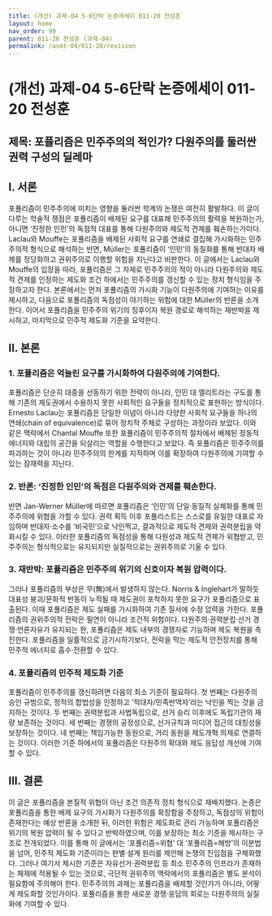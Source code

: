 ```yaml
---
title: (개선) 과제-04 5-6단락 논증에세이 011-20 전성훈
layout: home
nav_order: 99
parent: 011-20 전성훈 (과제-04)
permalink: /asmt-04/011-20/revision
---
```


# (개선) 과제-04 5-6단락 논증에세이 011-20 전성훈 

## 제목: 포퓰리즘은 민주주의의 적인가? 다원주의를 둘러싼 권력 구성의 딜레마

## I. 서론

 포퓰리즘이 민주주의에 미치는 영향을 둘러싼 학계의 논쟁은 여전히 활발하다. 이 글이 다루는 학술적 쟁점은 포퓰리즘이 배제된 요구를 대표해 민주주의의 활력을 복원하는가, 아니면 ‘진정한 인민’의 독점적 대표를 통해 다원주의와 제도적 견제를 훼손하는가이다. Laclau와 Mouffe는 포퓰리즘을 배제된 사회적 요구를 연쇄로 결집해 가시화하는 민주주의적 형식으로 해석하는 반면, Müller는 포퓰리즘이 ‘인민’의 동질화를 통해 반대자 배제를 정당화하고 권위주의로 이행할 위험을 지닌다고 비판한다. 이 글에서는 Laclau와 Mouffe의 입장을 따라, 포퓰리즘은 그 자체로 민주주의의 적이 아니라 다원주의와 제도적 견제를 인정하는 제도화 조건 하에서는 민주주의를 갱신할 수 있는 정치 형식임을 주장하고자 한다. 본론에서는 먼저 포퓰리즘의 가시화 기능이 다원주의에 기여하는 이유를 제시하고, 다음으로 포퓰리즘의 독점성이 야기하는 위험에 대한 Müller의 반론을 소개한다. 이어서 포퓰리즘을 민주주의 위기의 징후이자 복원 경로로 해석하는 재반박을 제시하고, 마지막으로 민주적 제도화 기준을 요약한다.

## II. 본론

### 1. 포퓰리즘은 억눌린 요구를 가시화하여 다원주의에 기여한다.

포퓰리즘은 단순히 대중을 선동하기 위한 전략이 아니라, 인민 대 엘리트라는 구도를 통해 기존의 제도권에서 수용하지 못한 사회적인 요구들을 정치적으로 표현하는 방식이다. Ernesto Laclau는 포퓰리즘은 단일한 이념이 아니라 다양한 사회적 요구들을 하나의 연쇄(chain of equivalence)로 묶어 정치적 주체로 구성하는 과정이라 보았다. 이와 같은 맥락에서 Chantal Mouffe 또한 포퓰리즘이 민주주의적 절차에서 배제된 정동적 에너지와 대립의 공간을 되살리는 역할을 수행한다고 보았다. 즉 포퓰리즘은 민주주의를 파괴하는 것이 아니라 민주주의의 한계를 지적하며 이를 확장하여 다원주의에 기여할 수 있는 잠재력을 지닌다.

### 2. 반론: ‘진정한 인민’의 독점은 다원주의와 견제를 훼손한다.

반면 Jan-Werner Müller에 따르면 포퓰리즘은 ‘인민’의 단일·동질적 실체화를 통해 민주주의에 위협을 가할 수 있다. 권력 획득 이후 포퓰리스트는 스스로를 유일한 대표로 자임하며 반대자·소수를 ‘비국민’으로 낙인찍고, 결과적으로 제도적 견제와 권력분립을 약화시킬 수 있다. 이러한 포퓰리즘의 독점성을 통해 다원성과 제도적 견제가 위협받고, 민주주의는 형식적으로는 유지되지만 실질적으로는 권위주의로 기울 수 있다.

### 3. 재반박: 포퓰리즘은 민주주의 위기의 신호이자 복원 압력이다.

그러나 포퓰리즘의 부상은 무(無)에서 발생하지 않는다. Norris & Inglehart가 말하듯 대표성 붕괴/문화적 반동이 누적될 때 제도권이 포착하지 못한 요구가 포퓰리즘으로 표출된다. 이때 포퓰리즘은 제도 실패를 가시화하여 기존 질서에 수정 압력을 가한다. 포퓰리즘의 권위주의적 전락은 필연이 아니라 조건적 위험이다. 다원주의·권력분립·선거 경쟁·언론자유가 유지되는 한, 포퓰리즘은 제도 내부의 경쟁자로 기능하며 제도 복원을 촉진한다. 포퓰리즘을 일률적으로 금기시하기보다, 전락을 막는 제도적 안전장치를 통해 민주적 에너지로 흡수·전환할 수 있다.

### 4. 포퓰리즘의 민주적 제도화 기준

포퓰리즘이 민주주의를 갱신하려면 다음의 최소 기준이 필요하다. 첫 번째는 다원주의 승인 규범으로, 정적의 합법성을 인정하고 ‘적대자/민족반역자’라는 낙인을 찍는 것을 금지하는 것이다. 두 번째는 권력분립과 사법독립으로, 선거 승리 이후에도 독립기관의 재량 보존하는 것이다. 세 번째는 경쟁의 공정성으로, 선거규칙과 미디어 접근의 대칭성을 보장하는 것이다. 네 번째는 책임가능한 동원으로, 거리 동원을 제도개혁 의제로 연결하는 것이다. 이러한 기준 하에서의 포퓰리즘은 다원주의 확대와 제도 응답성 개선에 기여할 수 있다.

## III. 결론

이 글은 포퓰리즘을 본질적 위협이 아닌 조건 의존적 정치 형식으로 재배치했다. 논증은 포퓰리즘을 통한 배제 요구의 가시화가 다원주의를 확장함을 주장하고, 독점성의 위험이 존재한다는 예상 반론을 소개한 뒤, 이러한 위험은 제도화로 관리 가능하며 포퓰리즘은 위기의 복원 압력이 될 수 있다고 반박하였으며, 이를 보장하는 최소 기준을 제시하는 구조로 전개되었다. 이를 통해 이 글에서는 ‘포퓰리즘=위협’ 대 ‘포퓰리즘=해방’의 이분법을 넘어, 민주적 제도화 기준이라는 판별·설계 원리를 제안해 논쟁의 진입점을 구체화했다. 그러나 여기서 제시한 기준은 자유선거·권력분립 등 최소 민주주의 인프라가 존재하는 체제에 적용될 수 있는 것으로, 극단적 권위주의 맥락에서의 포퓰리즘은 별도 분석이 필요함에 주의해야 한다. 민주주의의 과제는 포퓰리즘을 배제할 것인가가 아니라, 어떻게 제도화할 것인가이다. 포퓰리즘을 통한 새로운 경쟁·응답의 회로는 다원주의의 실질화에 기여할 수 있다.